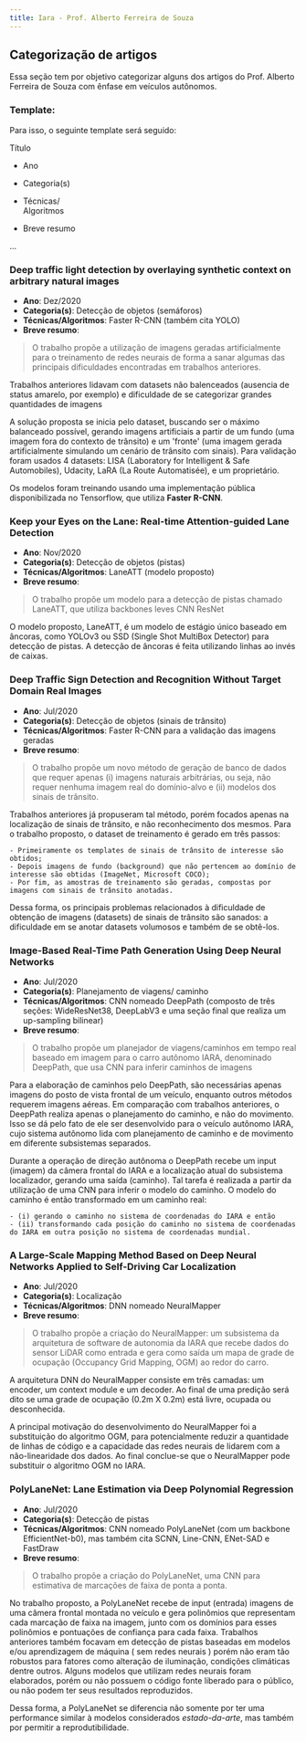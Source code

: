```yaml
---
title: Iara - Prof. Alberto Ferreira de Souza
---
```


## Categorização de artigos

Essa seção tem por objetivo categorizar alguns dos artigos do Prof. Alberto Ferreira de Souza com ênfase em veículos autônomos. 

### Template:

Para isso, o seguinte template será seguido:

Título

- Ano
- Categoria(s)
- Técnicas/ <br> Algoritmos

- Breve resumo

...

### Deep traffic light detection by overlaying synthetic context on arbitrary natural images 

- __Ano__:  Dez/2020
- __Categoria(s)__: Detecção de objetos (semáforos)
- __Técnicas/Algoritmos__:  Faster R-CNN (também cita YOLO)
- __Breve resumo__:

> O trabalho propõe a utilização de imagens geradas artificialmente para o treinamento de redes neurais de forma a sanar algumas das principais dificuldades encontradas em trabalhos anteriores.

Trabalhos anteriores lidavam com datasets não balenceados (ausencia de status amarelo, por exemplo) e dificuldade de se categorizar grandes quantidades de imagens

A solução proposta se inicia pelo dataset, buscando ser o máximo balanceado possível, gerando imagens artificiais a partir de um fundo (uma imagem fora do contexto de trânsito) e um 'fronte' (uma imagem gerada artificialmente simulando um cenário de trânsito com sinais). Para validação foram usados 4 datasets: LISA (Laboratory for Intelligent & Safe Automobiles), Udacity, LaRA (La Route Automatisée), e um proprietário. 

Os modelos foram treinando usando uma implementação pública disponibilizada no Tensorflow, que utiliza __Faster R-CNN__.


### Keep your Eyes on the Lane: Real-time Attention-guided Lane Detection

- __Ano__:  Nov/2020
- __Categoria(s)__: Detecção de objetos (pistas)
- __Técnicas/Algoritmos__:  LaneATT (modelo proposto)
- __Breve resumo__:

> O trabalho propõe um modelo para a detecção de pistas chamado LaneATT, que utiliza backbones leves CNN ResNet

O modelo proposto, LaneATT, é um modelo de estágio único baseado em âncoras, como YOLOv3 ou SSD (Single Shot MultiBox Detector) para detecção de pistas. A detecção de âncoras é feita utilizando linhas ao invés de caixas. 

### Deep Traffic Sign Detection and Recognition Without Target Domain Real Images

- __Ano__:  Jul/2020
- __Categoria(s)__: Detecção de objetos (sinais de trânsito)
- __Técnicas/Algoritmos__:  Faster R-CNN para a validação das imagens geradas
- __Breve resumo__:

> O trabalho propõe um novo método de geração de banco de dados que requer apenas (i) imagens naturais arbitrárias, ou seja, não requer nenhuma imagem real do domínio-alvo e (ii) modelos dos sinais de trânsito.

Trabalhos anteriores já propuseram tal método, porém focados apenas na localização de sinais de trânsito, e não reconhecimento dos mesmos. Para o trabalho proposto, o dataset de treinamento é gerado em três passos: 
    
    - Primeiramente os templates de sinais de trânsito de interesse são obtidos;
    - Depois imagens de fundo (background) que não pertencem ao domínio de interesse são obtidas (ImageNet, Microsoft COCO);
    - Por fim, as amostras de treinamento são geradas, compostas por imagens com sinais de trânsito anotadas. 

Dessa forma, os principais problemas relacionados à dificuldade de obtenção de imagens (datasets) de sinais de trânsito são sanados: a dificuldade em se anotar datasets volumosos e também de se obtê-los.

### Image-Based Real-Time Path Generation Using Deep Neural Networks 

- __Ano__:  Jul/2020
- __Categoria(s)__: Planejamento de viagens/ caminho
- __Técnicas/Algoritmos__: CNN nomeado DeepPath (composto de três seções: WideResNet38, DeepLabV3 e uma seção final que realiza um up-sampling bilinear)
- __Breve resumo__:

> O trabalho propõe um planejador de viagens/caminhos em tempo real baseado em imagem para o carro autônomo IARA, denominado DeepPath, que usa CNN para inferir caminhos de imagens

Para a elaboração de caminhos pelo DeepPath, são necessárias apenas imagens do posto de vista frontal de um veículo, enquanto outros métodos requerem imagens aéreas. Em comparação com trabalhos anteriores, o DeepPath realiza apenas o planejamento do caminho, e não do movimento. Isso se dá pelo fato de ele ser desenvolvido para o veículo autônomo IARA, cujo sistema autônomo lida com planejamento de caminho e de movimento em diferente subsistemas separados.

Durante a operação de direção autônoma o DeepPath recebe um input (imagem) da câmera frontal do IARA e a localização atual do subsistema localizador, gerando uma saída (caminho). Tal tarefa é realizada a partir da utilização de uma CNN para inferir o modelo do caminho. O modelo do caminho é então transformado em um caminho real: 

    - (i) gerando o caminho no sistema de coordenadas do IARA e então 
    - (ii) transformando cada posição do caminho no sistema de coordenadas do IARA em outra posição no sistema de coordenadas mundial.


### A Large-Scale Mapping Method Based on Deep Neural Networks Applied to Self-Driving Car Localization 

- __Ano__:  Jul/2020
- __Categoria(s)__: Localização
- __Técnicas/Algoritmos__: DNN nomeado NeuralMapper 
- __Breve resumo__:

> O trabalho propõe a criação do NeuralMapper: um subsistema da arquitetura de software de autonomia da IARA que recebe dados do sensor LiDAR como entrada e gera como saída um mapa de grade de ocupação (Occupancy Grid Mapping, OGM) ao redor do carro.

A arquitetura DNN do NeuralMapper consiste em três camadas: um encoder, um context module  e um decoder. Ao final de uma predição será dito se uma grade de ocupação (0.2m X 0.2m) está livre, ocupada ou desconhecida.

A principal motivação do desenvolvimento do NeuralMapper foi a substituição do algoritmo OGM, para potencialmente reduzir a quantidade de linhas de código e a capacidade das redes neurais de lidarem com a não-linearidade dos dados. Ao final conclue-se que o NeuralMapper pode substituir o algoritmo OGM no IARA.

### PolyLaneNet: Lane Estimation via Deep Polynomial Regression 

- __Ano__:  Jul/2020
- __Categoria(s)__: Detecção de pistas
- __Técnicas/Algoritmos__: CNN nomeado PolyLaneNet (com um backbone EfficientNet-b0), mas também cita SCNN, Line-CNN, ENet-SAD e FastDraw
- __Breve resumo__:

> O trabalho propõe a criação do PolyLaneNet, uma CNN para estimativa de marcações de faixa de ponta a ponta.

No trabalho proposto, a PolyLaneNet recebe de input (entrada) imagens de uma câmera frontal montada no veículo e gera polinômios que representam cada marcação de faixa na imagem, junto com os domínios para esses polinômios e pontuações de confiança para cada faixa. Trabalhos anteriores também focavam em detecção de pistas baseadas em modelos e/ou aprendizagem  de máquina ( sem redes neurais ) porém não eram tão robustos para fatores como alteração de iluminação, condições climáticas dentre outros. Alguns modelos que utilizam redes neurais foram elaborados, porém ou não possuem o código fonte liberado para o público, ou não podem ter seus resultados reproduzidos. 

Dessa forma, a PolyLaneNet se diferencia não somente por ter uma performance similar à modelos considerados _estado-da-arte_, mas também por permitir a reprodutibilidade. 